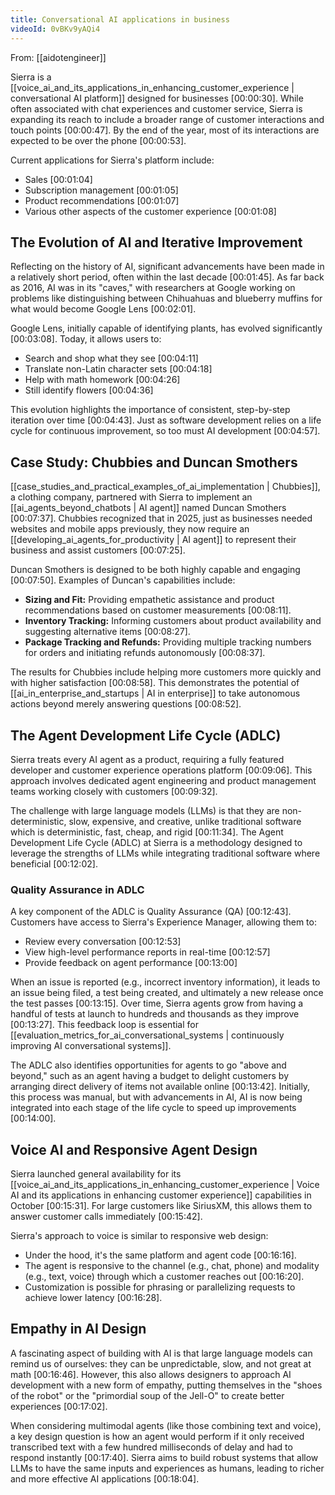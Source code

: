 ```yaml
---
title: Conversational AI applications in business
videoId: 0vBKv9yAQi4
---
```


From: [[aidotengineer]] <br/> 

Sierra is a [[voice_ai_and_its_applications_in_enhancing_customer_experience | conversational AI platform]] designed for businesses <a class="yt-timestamp" data-t="00:00:30">[00:00:30]</a>. While often associated with chat experiences and customer service, Sierra is expanding its reach to include a broader range of customer interactions and touch points <a class="yt-timestamp" data-t="00:00:47">[00:00:47]</a>. By the end of the year, most of its interactions are expected to be over the phone <a class="yt-timestamp" data-t="00:00:53">[00:00:53]</a>.

Current applications for Sierra's platform include:
*   Sales <a class="yt-timestamp" data-t="00:01:04">[00:01:04]</a>
*   Subscription management <a class="yt-timestamp" data-t="00:01:05">[00:01:05]</a>
*   Product recommendations <a class="yt-timestamp" data-t="00:01:07">[00:01:07]</a>
*   Various other aspects of the customer experience <a class="yt-timestamp" data-t="00:01:08">[00:01:08]</a>

## The Evolution of AI and Iterative Improvement

Reflecting on the history of AI, significant advancements have been made in a relatively short period, often within the last decade <a class="yt-timestamp" data-t="00:01:45">[00:01:45]</a>. As far back as 2016, AI was in its "caves," with researchers at Google working on problems like distinguishing between Chihuahuas and blueberry muffins for what would become Google Lens <a class="yt-timestamp" data-t="00:02:01">[00:02:01]</a>.

Google Lens, initially capable of identifying plants, has evolved significantly <a class="yt-timestamp" data-t="00:03:08">[00:03:08]</a>. Today, it allows users to:
*   Search and shop what they see <a class="yt-timestamp" data-t="00:04:11">[00:04:11]</a>
*   Translate non-Latin character sets <a class="yt-timestamp" data-t="00:04:18">[00:04:18]</a>
*   Help with math homework <a class="yt-timestamp" data-t="00:04:26">[00:04:26]</a>
*   Still identify flowers <a class="yt-timestamp" data-t="00:04:36">[00:04:36]</a>

This evolution highlights the importance of consistent, step-by-step iteration over time <a class="yt-timestamp" data-t="00:04:43">[00:04:43]</a>. Just as software development relies on a life cycle for continuous improvement, so too must AI development <a class="yt-timestamp" data-t="00:04:57">[00:04:57]</a>.

## Case Study: Chubbies and Duncan Smothers

[[case_studies_and_practical_examples_of_ai_implementation | Chubbies]], a clothing company, partnered with Sierra to implement an [[ai_agents_beyond_chatbots | AI agent]] named Duncan Smothers <a class="yt-timestamp" data-t="00:07:37">[00:07:37]</a>. Chubbies recognized that in 2025, just as businesses needed websites and mobile apps previously, they now require an [[developing_ai_agents_for_productivity | AI agent]] to represent their business and assist customers <a class="yt-timestamp" data-t="00:07:25">[00:07:25]</a>.

Duncan Smothers is designed to be both highly capable and engaging <a class="yt-timestamp" data-t="00:07:50">[00:07:50]</a>. Examples of Duncan's capabilities include:
*   **Sizing and Fit:** Providing empathetic assistance and product recommendations based on customer measurements <a class="yt-timestamp" data-t="00:08:11">[00:08:11]</a>.
*   **Inventory Tracking:** Informing customers about product availability and suggesting alternative items <a class="yt-timestamp" data-t="00:08:27">[00:08:27]</a>.
*   **Package Tracking and Refunds:** Providing multiple tracking numbers for orders and initiating refunds autonomously <a class="yt-timestamp" data-t="00:08:37">[00:08:37]</a>.

The results for Chubbies include helping more customers more quickly and with higher satisfaction <a class="yt-timestamp" data-t="00:08:58">[00:08:58]</a>. This demonstrates the potential of [[ai_in_enterprise_and_startups | AI in enterprise]] to take autonomous actions beyond merely answering questions <a class="yt-timestamp" data-t="00:08:52">[00:08:52]</a>.

## The Agent Development Life Cycle (ADLC)

Sierra treats every AI agent as a product, requiring a fully featured developer and customer experience operations platform <a class="yt-timestamp" data-t="00:09:06">[00:09:06]</a>. This approach involves dedicated agent engineering and product management teams working closely with customers <a class="yt-timestamp" data-t="00:09:32">[00:09:32]</a>.

The challenge with large language models (LLMs) is that they are non-deterministic, slow, expensive, and creative, unlike traditional software which is deterministic, fast, cheap, and rigid <a class="yt-timestamp" data-t="00:11:34">[00:11:34]</a>. The Agent Development Life Cycle (ADLC) at Sierra is a methodology designed to leverage the strengths of LLMs while integrating traditional software where beneficial <a class="yt-timestamp" data-t="00:12:02">[00:12:02]</a>.

### Quality Assurance in ADLC
A key component of the ADLC is Quality Assurance (QA) <a class="yt-timestamp" data-t="00:12:43">[00:12:43]</a>. Customers have access to Sierra's Experience Manager, allowing them to:
*   Review every conversation <a class="yt-timestamp" data-t="00:12:53">[00:12:53]</a>
*   View high-level performance reports in real-time <a class="yt-timestamp" data-t="00:12:57">[00:12:57]</a>
*   Provide feedback on agent performance <a class="yt-timestamp" data-t="00:13:00">[00:13:00]</a>

When an issue is reported (e.g., incorrect inventory information), it leads to an issue being filed, a test being created, and ultimately a new release once the test passes <a class="yt-timestamp" data-t="00:13:15">[00:13:15]</a>. Over time, Sierra agents grow from having a handful of tests at launch to hundreds and thousands as they improve <a class="yt-timestamp" data-t="00:13:27">[00:13:27]</a>. This feedback loop is essential for [[evaluation_metrics_for_ai_conversational_systems | continuously improving AI conversational systems]].

The ADLC also identifies opportunities for agents to go "above and beyond," such as an agent having a budget to delight customers by arranging direct delivery of items not available online <a class="yt-timestamp" data-t="00:13:42">[00:13:42]</a>. Initially, this process was manual, but with advancements in AI, AI is now being integrated into each stage of the life cycle to speed up improvements <a class="yt-timestamp" data-t="00:14:00">[00:14:00]</a>.

## Voice AI and Responsive Agent Design

Sierra launched general availability for its [[voice_ai_and_its_applications_in_enhancing_customer_experience | Voice AI and its applications in enhancing customer experience]] capabilities in October <a class="yt-timestamp" data-t="00:15:31">[00:15:31]</a>. For large customers like SiriusXM, this allows them to answer customer calls immediately <a class="yt-timestamp" data-t="00:15:42">[00:15:42]</a>.

Sierra's approach to voice is similar to responsive web design:
*   Under the hood, it's the same platform and agent code <a class="yt-timestamp" data-t="00:16:16">[00:16:16]</a>.
*   The agent is responsive to the channel (e.g., chat, phone) and modality (e.g., text, voice) through which a customer reaches out <a class="yt-timestamp" data-t="00:16:20">[00:16:20]</a>.
*   Customization is possible for phrasing or parallelizing requests to achieve lower latency <a class="yt-timestamp" data-t="00:16:28">[00:16:28]</a>.

## Empathy in AI Design

A fascinating aspect of building with AI is that large language models can remind us of ourselves: they can be unpredictable, slow, and not great at math <a class="yt-timestamp" data-t="00:16:46">[00:16:46]</a>. However, this also allows designers to approach AI development with a new form of empathy, putting themselves in the "shoes of the robot" or the "primordial soup of the Jell-O" to create better experiences <a class="yt-timestamp" data-t="00:17:02">[00:17:02]</a>.

When considering multimodal agents (like those combining text and voice), a key design question is how an agent would perform if it only received transcribed text with a few hundred milliseconds of delay and had to respond instantly <a class="yt-timestamp" data-t="00:17:40">[00:17:40]</a>. Sierra aims to build robust systems that allow LLMs to have the same inputs and experiences as humans, leading to richer and more effective AI applications <a class="yt-timestamp" data-t="00:18:04">[00:18:04]</a>.